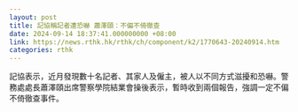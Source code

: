 ```yaml
---
layout: post
title: 記協稱記者遭恐嚇 蕭澤頤：不偏不倚徹查
date: 2024-09-14 18:37:41.000000000 +08:00
link: https://news.rthk.hk/rthk/ch/component/k2/1770643-20240914.htm
categories: rthk
---
```


記協表示，近月發現數十名記者、其家人及僱主，被人以不同方式滋擾和恐嚇。警務處處長蕭澤頤出席警察學院結業會操後表示，暫時收到兩個報告，強調一定不偏不倚徹查事件。
